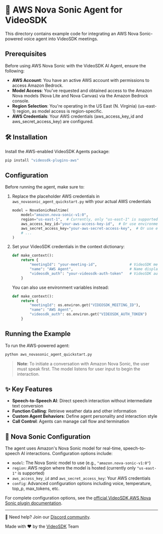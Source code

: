 # 🚀 AWS Nova Sonic Agent for VideoSDK

This directory contains example code for integrating an AWS Nova Sonic-powered voice agent into VideoSDK meetings.

## Prerequisites

Before using AWS Nova Sonic with the VideoSDK AI Agent, ensure the following:

- **AWS Account**: You have an active AWS account with permissions to access Amazon Bedrock.
- **Model Access**: You've requested and obtained access to the Amazon Nova models (Nova Lite and Nova Canvas) via the Amazon Bedrock console.
- **Region Selection**: You're operating in the US East (N. Virginia) (us-east-1) region, as model access is region-specific.
- **AWS Credentials**: Your AWS credentials (aws_access_key_id and aws_secret_access_key) are configured.

## 🛠️ Installation

Install the AWS-enabled VideoSDK Agents package:

```bash
pip install "videosdk-plugins-aws"
```

## Configuration

Before running the agent, make sure to:

1. Replace the placeholder AWS credentials in `aws_novasonic_agent_quickstart.py` with your actual AWS credentials
   ```python
   model = NovaSonicRealtime(
       model="amazon.nova-sonic-v1:0",
       region="us-east-1",  # Currently, only "us-east-1" is supported for Amazon Nova Sonic
       aws_access_key_id="your-aws-access-key-id",  # Or use environment variable
       aws_secret_access_key="your-aws-secret-access-key",  # Or use environment variable
       # ...
   )
   ```

2. Set your VideoSDK credentials in the context dictionary:
   ```python
   def make_context():
       return {
           "meetingId": "your-meeting-id",               # VideoSDK meeting ID
           "name": "AWS Agent",                          # Name displayed in the meeting
           "videosdk_auth": "your-videosdk-auth-token"   # VideoSDK auth token
       }
   ```

   You can also use environment variables instead:
   ```python
   def make_context():
       return {
           "meetingId": os.environ.get("VIDEOSDK_MEETING_ID"),
           "name": "AWS Agent",
           "videosdk_auth": os.environ.get("VIDEOSDK_AUTH_TOKEN")
       }
   ```

## Running the Example

To run the AWS-powered agent:

```bash
python aws_novasonic_agent_quickstart.py
```

> **Note**: To initiate a conversation with Amazon Nova Sonic, the user must speak first. The model listens for user input to begin the interaction.

## ✨ Key Features

- **Speech-to-Speech AI**: Direct speech interaction without intermediate text conversion
- **Function Calling**: Retrieve weather data and other information
- **Custom Agent Behaviors**: Define agent personality and interaction style
- **Call Control**: Agents can manage call flow and termination

## 🧠 Nova Sonic Configuration

The agent uses Amazon's Nova Sonic model for real-time, speech-to-speech AI interactions. Configuration options include:

- `model`: The Nova Sonic model to use (e.g., `"amazon.nova-sonic-v1:0"`)
- `region`: AWS region where the model is hosted (currently only `"us-east-1"` is supported)
- `aws_access_key_id` and `aws_secret_access_key`: Your AWS credentials
- `config`: Advanced configuration options including voice, temperature, top_p, max_tokens, etc.

For complete configuration options, see the [official VideoSDK AWS Nova Sonic plugin documentation](https://docs.videosdk.live/ai_agents/plugins/aws-nova-sonic).

---

🤝 Need help? Join our [Discord community](https://discord.com/invite/f2WsNDN9S5).

Made with ❤️ by the [VideoSDK](https://videosdk.live) Team

